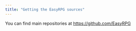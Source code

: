 ```yaml
---
title: "Getting the EasyRPG sources"
---
```

You can find main repositories at <https://github.com/EasyRPG>
